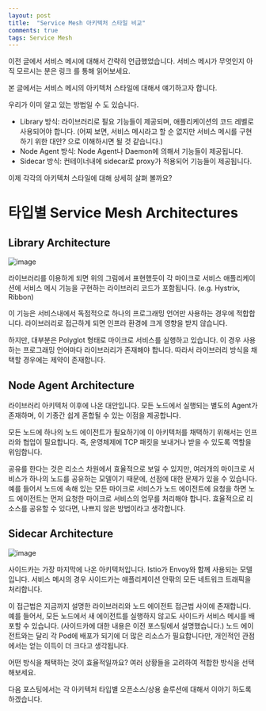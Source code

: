 ```yaml
---
layout: post
title:  "Service Mesh 아키텍처 스타일 비교"
comments: true
tags: Service Mesh
---
```

이전 글에서 서비스 메시에 대해서 간략히 언급했었습니다. 서비스 메시가 무엇인지 아직 모르시는 분은 링크 를 통해 읽어보세요.

본 글에서는 서비스 메시의 아키텍처 스타일에 대해서 얘기하고자 합니다.

우리가 이미 알고 있는 방법일 수 도 있습니다.
* Library 방식: 라이브러리로 필요 기능들이 제공되며, 애플리케이션의 코드 레벨로 사용되어야 합니다. (어찌 보면, 서비스 메시라고 할 순 없지만 서비스 메시를 구현하기 위한 대안? 으로 이해하시면 될 것 같습니다.)
* Node Agent 방식: Node Agent나 Daemon에 의해서 기능들이 제공됩니다.
* Sidecar 방식: 컨테이너내에 sidecar로 proxy가 적용되어 기능들이 제공됩니다.

이제 각각의 아키텍처 스타일에 대해 상세히 살펴 볼까요?

# 타입별 Service Mesh Architectures
## Library Architecture
![image](https://user-images.githubusercontent.com/111643/116040358-e283c300-a6a6-11eb-9711-15fb8b008af8.png)

라이브러리를 이용하게 되면 위의 그림에서 표현했듯이 각 마이크로 서비스 애플리케이션에 서비스 메시 기능을 구현하는 라이브러리 코드가 포함됩니다. (e.g. Hystrix, Ribbon)

이 기능은 서비스내에서 독점적으로 하나의 프로그래밍 언어만 사용하는 경우에 적합합니다. 라이브러리로 접근하게 되면 인프라 환경에 크게 영향을 받지 않습니다.

하지만, 대부분은 Polyglot 형태로 마이크로 서비스를 실행하고 있습니다. 이 경우 사용하는 프로그래밍 언어마다 라이브러리가 존재해야 합니다. 따라서 라이브러리 방식을 채택할 경우에는 제약이 존재합니다.

## Node Agent Architecture
라이브러리 아키텍처 이후에 나온 대안입니다. 모든 노드에서 실행되는 별도의 Agent가 존재하며, 이 기종간 쉽게 혼합될 수 있는 이점을 제공합니다.

모든 노드에 하나의 노드 에이전트가 필요하기에 이 아키텍처를 채택하기 위해서는 인프라와 협업이 필요합니다. 즉, 운영체제에 TCP 패킷을 보내거나 받을 수 있도록 역할을 위임합니다.

공유를 한다는 것은 리소스 차원에서 효율적으로 보일 수 있지만, 여러개의 마이크로 서비스가 하나의 노드를 공유하는 모델이기 때문에, 선점에 대한 문제가 있을 수 있습니다. 예를 들어서 노드에 속해 있는 모든 마이크로 서비스가 노드 에이전트에 요청을 하면 노드 에이전트는 먼저 요청한 마이크로 서비스의 업무를 처리해야 합니다. 효율적으로 리소스를 공유할 수 있다면, 나쁘지 않은 방법이라고 생각합니다.

## Sidecar Architecture
![image](https://user-images.githubusercontent.com/111643/116040435-fd563780-a6a6-11eb-90b8-178b31a100b4.png)

사이드카는 가장 마지막에 나온 아키텍처입니다. Istio가 Envoy와 함께 사용되는 모델입니다. 서비스 메시의 경우 사이드카는 애플리케이션 안팎의 모든 네트워크 트래픽을 처리합니다.

이 접근법은 지금까지 설명한 라이브러리와 노드 에이전트 접근법 사이에 존재합니다. 예를 들어서, 모든 노드에서 새 에이전트를 실행하지 않고도 사이드카 서비스 메시를 배포할 수 있습니다. (사이드카에 대한 내용은 이전 포스팅에서 설명했습니다.) 노드 에이전트와는 달리 각 Pod에 배포가 되기에 더 많은 리소스가 필요합니다만, 개인적인 관점에서는 얻는 이득이 더 크다고 생각됩니다.

어떤 방식을 채택하는 것이 효율적일까요? 여러 상황들을 고려하여 적합한 방식을 선택해보세요.

다음 포스팅에서는 각 아키텍처 타입별 오픈소스/상용 솔루션에 대해서 이야기 하도록 하겠습니다.
